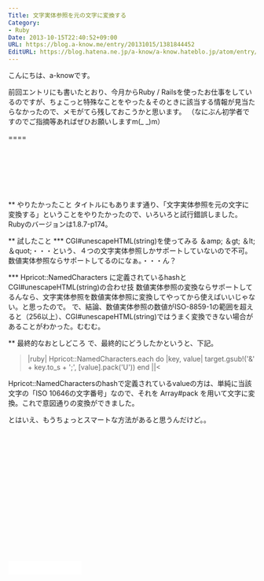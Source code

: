 ```yaml
---
Title: 文字実体参照を元の文字に変換する
Category:
- Ruby
Date: 2013-10-15T22:40:52+09:00
URL: https://blog.a-know.me/entry/20131015/1381844452
EditURL: https://blog.hatena.ne.jp/a-know/a-know.hateblo.jp/atom/entry/12921228815727979256
---
```


こんにちは、a-knowです。


前回エントリにも書いたとおり、今月からRuby / Railsを使ったお仕事をしているのですが、ちょこっと特殊なことをやった＆そのときに該当する情報が見当たらなかったので、メモがてら残しておこうかと思います。
（なにぶん初学者ですのでご指摘等あればぜひお願いしますm(_ _)m）

====

<script async src="//pagead2.googlesyndication.com/pagead/js/adsbygoogle.js"></script>
<!-- article-top -->
<ins class="adsbygoogle"
     style="display:inline-block;width:728px;height:90px"
     data-ad-client="ca-pub-3463034538369189"
     data-ad-slot="8367620130"></ins>
<script>
(adsbygoogle = window.adsbygoogle || []).push({});
</script>


** やりたかったこと
タイトルにもあります通り、「文字実体参照を元の文字に変換する」ということをやりたかったので、いろいろと試行錯誤しました。
Rubyのバージョンは1.8.7-p174。


** 試したこと
*** CGI#unescapeHTML(string)を使ってみる
＆amp; ＆gt; ＆lt; ＆quot;・・・という、４つの文字実体参照しかサポートしていないので不可。
数値実体参照ならサポートしてるのになぁ。・・・ん？


*** Hpricot::NamedCharacters に定義されているhashとCGI#unescapeHTML(string)の合わせ技 
数値実体参照の変換ならサポートしてるんなら、文字実体参照を数値実体参照に変換してやってから使えばいいじゃない。と思ったので。
で、結論、数値実体参照の数値がISO-8859-1の範囲を超えると（256以上）、CGI#unescapeHTML(string)ではうまく変換できない場合があることがわかった。むむむ。


** 最終的なおとしどころ
で、最終的にどうしたかというと、下記。


>|ruby|
Hpricot::NamedCharacters.each do |key, value|
    target.gsub!('&' + key.to_s + ';', [value].pack('U'))
end
||<


Hpricot::NamedCharactersのhashで定義されているvalueの方は、単純に当該文字の「ISO 10646の文字番号」なので、それを Array#pack を用いて文字に変換。これで意図通りの変換ができました。


とはいえ、もうちょっとスマートな方法があると思うんだけど。。


<script async src="//pagead2.googlesyndication.com/pagead/js/adsbygoogle.js"></script>
<!-- article-bottom2 -->
<ins class="adsbygoogle"
     style="display:inline-block;width:300px;height:250px"
     data-ad-client="ca-pub-3463034538369189"
     data-ad-slot="5274552934"></ins>
<script>
(adsbygoogle = window.adsbygoogle || []).push({});
</script>

<iframe src="//blog.hatena.ne.jp/a-know/a-know.hateblo.jp/subscribe/iframe" allowtransparency="true" frameborder="0" scrolling="no" width="150" height="28"></iframe>
